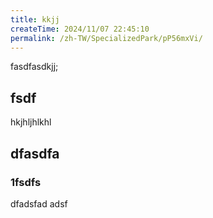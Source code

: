 ```yaml
---
title: kkjj
createTime: 2024/11/07 22:45:10
permalink: /zh-TW/SpecializedPark/pP56mxVi/
---
```


fasdfasdkjj;


## fsdf 


hkjhljhlkhl


## dfasdfa 

### 1fsdfs

dfadsfad adsf